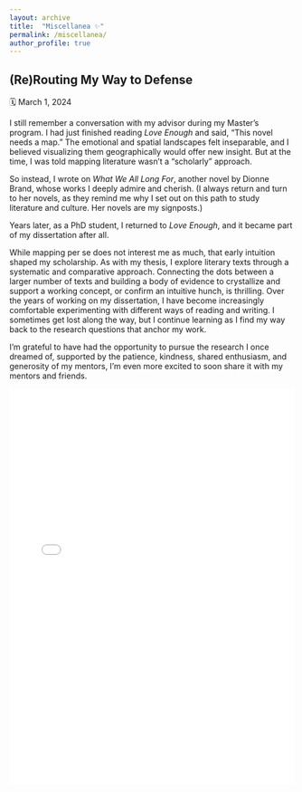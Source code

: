 ```yaml
---
layout: archive
title:  "Miscellanea ✨"
permalink: /miscellanea/
author_profile: true
---
```


## (Re)Routing My Way to Defense  
🗓️ March 1, 2024 

I still remember a conversation with my advisor during my Master’s program. I had just finished reading *Love Enough* and said, “This novel needs a map.” The emotional and spatial landscapes felt inseparable, and I believed visualizing them geographically would offer new insight. But at the time, I was told mapping literature wasn’t a “scholarly” approach.

So instead, I wrote on *What We All Long For*, another novel by Dionne Brand, whose works I deeply admire and cherish. (I always return and turn to her novels, as they remind me why I set out on this path to study literature and culture. Her novels are my signposts.)

Years later, as a PhD student, I returned to *Love Enough*, and it became part of my dissertation after all.

While mapping per se does not interest me as much, that early intuition shaped my scholarship. As with my thesis, I explore literary texts through a systematic and comparative approach. Connecting the dots between a larger number of texts and building a body of evidence to crystallize and support a working concept, or confirm an intuitive hunch, is thrilling. Over the years of working on my dissertation, I have become increasingly comfortable experimenting with different ways of reading and writing. I sometimes get lost along the way, but I continue learning as I find my way back to the research questions that anchor my work.

I’m grateful to have had the opportunity to pursue the research I once dreamed of, supported by the patience, kindness, shared enthusiasm, and generosity of my mentors, I’m even more excited to soon share it with my mentors and friends.


<iframe src="/images/defense.pdf#toolbar=0" width="100%" height="700px" style="border: none;"></iframe>

